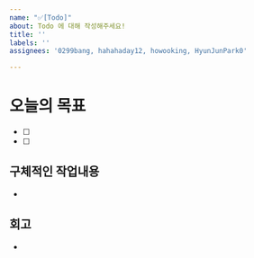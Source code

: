 ```yaml
---
name: "✅[Todo]"
about: Todo 에 대해 작성해주세요!
title: ''
labels: ''
assignees: '0299bang, hahahaday12, howooking, HyunJunPark0'

---
```


# 오늘의 목표
- [ ] 
- [ ] 

## 구체적인 작업내용
-

##  회고 
-
